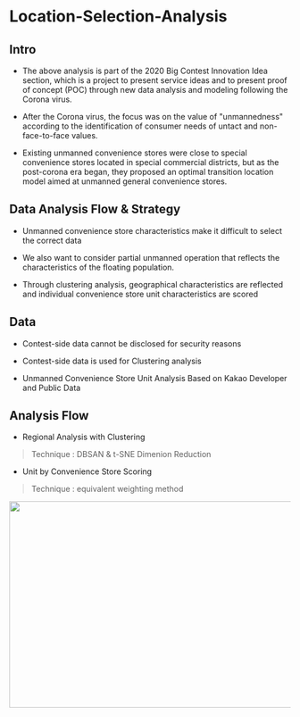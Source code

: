 # Location-Selection-Analysis

## Intro 
- The above analysis is part of the 2020 Big Contest Innovation Idea section, which is a project to present service ideas and to present proof of concept (POC) through new data analysis and modeling following the Corona virus.

- After the Corona virus, the focus was on the value of "unmannedness" according to the identification of consumer needs of untact and non-face-to-face values.

- Existing unmanned convenience stores were close to special convenience stores located in special commercial districts, but as the post-corona era began, they proposed an optimal transition location model aimed at unmanned general convenience stores.



## Data Analysis Flow & Strategy
- Unmanned convenience store characteristics make it difficult to select the correct data

- We also want to consider partial unmanned operation that reflects the characteristics of the floating population.

- Through clustering analysis, geographical characteristics are reflected and individual convenience store unit characteristics are scored


## Data 
- Contest-side data cannot be disclosed for security reasons 
- Contest-side data is used for Clustering analysis 

- Unmanned Convenience Store Unit Analysis Based on Kakao Developer and Public Data




## Analysis Flow 
 - Regional Analysis with Clustering 
  > Technique : DBSAN & t-SNE Dimenion Reduction
 
 - Unit by Convenience Store Scoring 
  > Technique : equivalent weighting method
 
<img src="https://user-images.githubusercontent.com/63186859/99151440-7efc6f00-26de-11eb-83b7-ca2a31ca82bf.png"  width="700" height="370">

